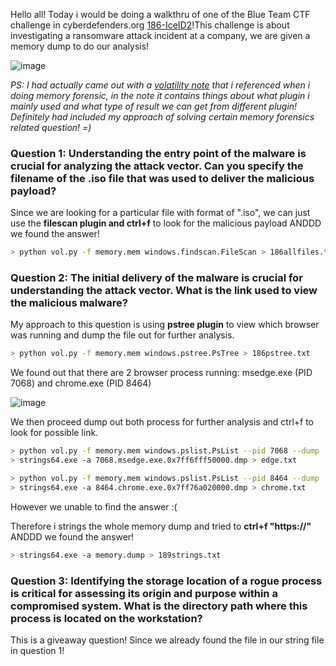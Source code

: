 Hello all! Today i would be doing a walkthru of one of the Blue Team CTF challenge in cyberdefenders.org [186-IceID2](https://cyberdefenders.org/blueteam-ctf-challenges/icedid-2/)!This challenge is about investigating a ransomware attack incident at a company, we are given a memory dump to do our analysis! 

![image](https://github.com/user-attachments/assets/0172053f-f1c0-4069-b643-0eff20f92d1c)

*PS: I had actually came out with a [volatility note](volatility.md) that i referenced when i doing memory forensic, in the note it contains things about what plugin i mainly used and what type of result we can get from different plugin! Definitely had included my approach of solving certain memory forensics related question! =)*

### Question 1: Understanding the entry point of the malware is crucial for analyzing the attack vector. Can you specify the filename of the .iso file that was used to deliver the malicious payload?
Since we are looking for a particular file with format of ".iso", we can just use the **filescan plugin and ctrl+f** to look for the malicious payload ANDDD we found the answer!
```bash
> python vol.py -f memory.mem windows.findscan.FileScan > 186allfiles.txt
```
### Question 2: The initial delivery of the malware is crucial for understanding the attack vector. What is the link used to view the malicious malware? 
My approach to this question is using **pstree plugin** to view which browser was running and dump the file out for further analysis.
```bash
> python vol.py -f memory.mem windows.pstree.PsTree > 186pstree.txt
```
We found out that there are 2 browser process running: msedge.exe (PID 7068) and chrome.exe (PID 8464)

![image](https://github.com/user-attachments/assets/abfacb63-c391-4281-90f2-00291343044b)

We then proceed dump out both process for further analysis and ctrl+f to look for possible link.
```bash
> python vol.py -f memory.mem windows.pslist.PsList --pid 7068 --dump
> strings64.exe -a 7068.msedge.exe.0x7ff6fff50000.dmp > edge.txt
```
```bash
> python vol.py -f memory.mem windows.pslist.PsList --pid 8464 --dump
> strings64.exe -a 8464.chrome.exe.0x7ff76a020000.dmp > chrome.txt
```
However we unable to find the answer :(

Therefore i strings the whole memory dump and tried to **ctrl+f "https://"** ANDDD we found the answer!
```bash
> strings64.exe -a memory.dump > 189strings.txt
```

### Question 3: Identifying the storage location of a rogue process is critical for assessing its origin and purpose within a compromised system. What is the directory path where this process is located on the workstation?
This is a giveaway question! Since we already found the file in our string file in question 1!


